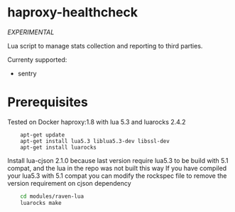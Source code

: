 haproxy-healthcheck
========

*EXPERIMENTAL*

Lua script to manage stats collection and reporting to third parties.

Currenty supported:
* sentry

Prerequisites
=============

Tested on Docker haproxy:1.8 with lua 5.3 and luarocks 2.4.2

```
    apt-get update
    apt-get install lua5.3 liblua5.3-dev libssl-dev
    apt-get install luarocks
```

Install lua-cjson 2.1.0 because last version require lua5.3 to be build with 5.1 compat, and the lua in the repo was not built this way
If you have compiled your lua5.3 with 5.1 compat you can modify the rockspec file to remove the version requirement on cjson dependency
```sh
    cd modules/raven-lua
    luarocks make
```
